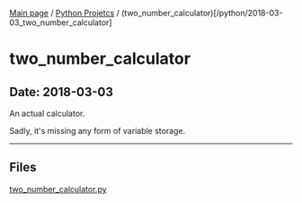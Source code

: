 [Main page](/) / [Python Projetcs](/python) / (two_number_calculator)[/python/2018-03-03_two_number_calculator]

# two_number_calculator

## Date: 2018-03-03

An actual calculator.

Sadly, it's missing any form of variable storage.

-----

## Files

[two_number_calculator.py](two_number_calculator.py)